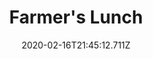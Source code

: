---
templateKey: blog-post
title: Farmer's Lunch
type: cooking
energy: 200
health: 90
description: This'll keep you going. 
featuredpost: false
date: 2020-02-16T21:45:12.711Z
featuredimage: /img/Farmer's_Lunch.png
sellPrice: 150
tags:
  - Omelet
  - Parsnip
  - edible
---